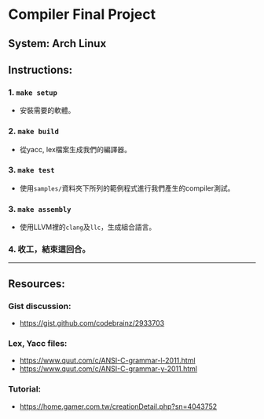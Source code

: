 # Compiler Final Project

## System: Arch Linux

## Instructions:
### 1. `make setup`
- 安裝需要的軟體。

### 2. `make build`
- 從yacc, lex檔案生成我們的編譯器。

### 3. `make test`
- 使用`samples/`資料夾下所列的範例程式進行我們產生的compiler測試。

### 3. `make assembly`
- 使用LLVM裡的`clang`及`llc`，生成組合語言。

### 4. 收工，結束這回合。

---
## Resources:

### Gist discussion:
- https://gist.github.com/codebrainz/2933703

### Lex, Yacc files:
- https://www.quut.com/c/ANSI-C-grammar-l-2011.html
- https://www.quut.com/c/ANSI-C-grammar-y-2011.html

### Tutorial:
- https://home.gamer.com.tw/creationDetail.php?sn=4043752
